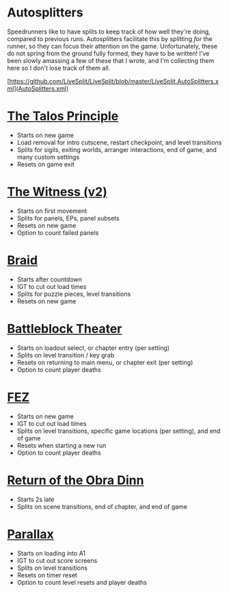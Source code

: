 # Autosplitters
Speedrunners like to have splits to keep track of how well they're doing, compared to previous runs. Autosplitters facilitate this by splitting *for* the runner, so they can focus their attention on the game. Unfortunately, these do not spring from the ground fully formed, they have to be written! I've been slowly amassing a few of these that I wrote, and I'm collecting them here so I don't lose track of them all.

[https://github.com/LiveSplit/LiveSplit/blob/master/LiveSplit.AutoSplitters.xml](AutoSplitters.xml)

# [The Talos Principle](Livesplit.TheTalosPrinciple.asl)
- Starts on new game
- Load removal for intro cutscene, restart checkpoint, and level transitions
- Splits for sigils, exiting worlds, arranger interactions, end of game, and many custom settings
- Resets on game exit

# [The Witness (v2)](Livesplit.TheWitness2.asl)
- Starts on first movement
- Splits for panels, EPs, panel subsets
- Resets on new game
- Option to count failed panels

# [Braid](Livesplit.Braid.asl)
- Starts after countdown
- IGT to cut out load times
- Splits for puzzle pieces, level transitions
- Resets on new game

# [Battleblock Theater](Livesplit.BattleBlockTheater.asl)
- Starts on loadout select, or chapter entry (per setting)
- Splits on level transition / key grab
- Resets on returning to main menu, or chapter exit (per setting)
- Option to count player deaths

# [FEZ](Livesplit.FEZ.asl)
- Starts on new game
- IGT to cut out load times
- Splits on level transitions, specific game locations (per setting), and end of game
- Resets when starting a new run
- Option to count player deaths

# [Return of the Obra Dinn](Livesplit.ObraDinn.asl)
- Starts 2s late
- Splits on scene transitions, end of chapter, and end of game

# [Parallax](Livesplit.Parallax.asl)
- Starts on loading into A1
- IGT to cut out score screens
- Splits on level transitions
- Resets on timer reset
- Option to count level resets and player deaths
